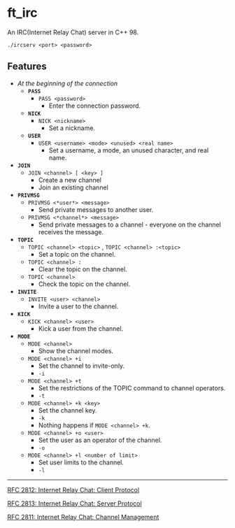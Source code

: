 # ft_irc
An IRC(Internet Relay Chat) server in C++ 98.

`./ircserv <port> <password>`

## Features
- *At the beginning of the connection*
    - **`PASS`**
        - `PASS <password>`
            - Enter the connection password.
    - **`NICK`**
        - `NICK <nickname>`
            - Set a nickname.
    - **`USER`**
        - `USER <username> <mode> <unused> <real name>`
            - Set a username, a mode, an unused character, and real name.
- **`JOIN`**
    - `JOIN <channel> [ <key> ]`
        - Create a new channel
        - Join an existing channel
- **`PRIVMSG`**
    - `PRIVMSG <*user*> <message>`
        - Send private messages to another user.
    - `PRIVMSG <*channel*> <message>`
        - Send private messages to a channel - everyone on the channel receives the message.
- **`TOPIC`**
    - `TOPIC <channel> <topic>` , `TOPIC <channel> :<topic>`
        - Set a topic on the channel.
    - `TOPIC <channel> :`
        - Clear the topic on the channel.
    - `TOPIC <channel>`
        - Check the topic on the channel.
- **`INVITE`**
    - `INVITE <user> <channel>`
        - Invite a user to the channel.
- **`KICK`**
    - `KICK <channel> <user>`
        - Kick a user from the channel.
- **`MODE`**
    - `MODE <channel>`
        - Show the channel modes.
    - `MODE <channel> +i`
        - Set the channel to invite-only.
        - `-i`
    - `MODE <channel> +t`
        - Set the restrictions of the TOPIC command to channel operators.
        - `-t`
    - `MODE <channel> +k <key>`
        - Set the channel key.
        - `-k`
        - Nothing happens if `MODE <channel> +k`.
    - `MODE <channel> +o <user>`
        - Set the user as an operator of the channel.
        - `-o`
    - `MODE <channel> +l <number of limit>`
        - Set user limits to the channel.
        - `-l`

<!-- ---

- test with `nc`
    
    ```bash
    # Make an access to ircserv
    nc -c <host> <port> # -c sends CR+LF(Carriage return, Line feed) as line ending
    
    # Start!
    PASS <password> # Enter a password for connection. ***authenticate***
    NICK <nickname> # Set a nickname.
    USER <username> <mode> <unused> <real name> # Set a username, mode, any character, and real name
    
    # Successfully entered to ircserv
    JOIN <channel> # Create a new channel / Join an existing channel
    PRIVMSG <user> <message> # Send a private message to another user.
    PRIVMSG <channel> <message> # Send a private message to a channel. Must be forwarded to every other client that joined the channel.
    
    # If you're an operator
    MODE <channel> +it # Set the channel 'invite-only' and restrict the TOPIC command to channel operators
    KICK <channel> <user> # Kick a user from channel. The user cannot enter to channel unless being invited.
    INVITE <user> <channel> # Invite a user to channel.
    TOPIC <channel> : # Check the channel topic.
    TOPIC <channel> <topic> # Set the channel topic.
    
    # ...
    ```
    
-->
---

[RFC 2812: Internet Relay Chat: Client Protocol](https://datatracker.ietf.org/doc/html/rfc2812#section-3)

[RFC 2813: Internet Relay Chat: Server Protocol](https://datatracker.ietf.org/doc/html/rfc2813)

[RFC 2811: Internet Relay Chat: Channel Management](https://datatracker.ietf.org/doc/html/rfc2811)
